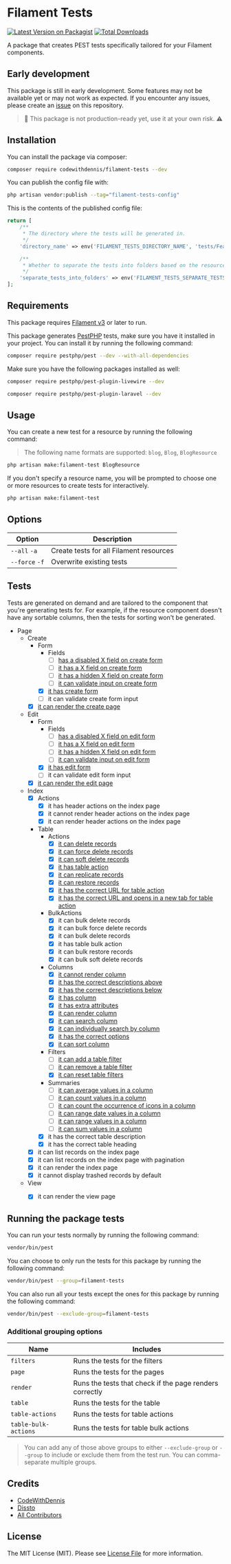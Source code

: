 # Filament Tests

[![Latest Version on Packagist](https://img.shields.io/packagist/v/codewithdennis/filament-tests.svg?style=flat-square)](https://packagist.org/packages/codewithdennis/filament-tests)
[![Total Downloads](https://img.shields.io/packagist/dt/codewithdennis/filament-tests.svg?style=flat-square)](https://packagist.org/packages/codewithdennis/filament-tests)

A package that creates PEST tests specifically tailored for your Filament components.

## Early development

This package is still in early development. Some features may not be available yet or may not work as expected. If you encounter any issues, please create an [issue](https://github.com/CodeWithDennis/filament-tests/issues) on this repository.

> 🔴 This package is not production-ready yet, use it at your own risk. ⚠️

## Installation
You can install the package via composer:

```bash
composer require codewithdennis/filament-tests --dev
```

You can publish the config file with:

```bash
php artisan vendor:publish --tag="filament-tests-config"
```

This is the contents of the published config file:

```php
return [
    /**
     * The directory where the tests will be generated in.
     */
    'directory_name' => env('FILAMENT_TESTS_DIRECTORY_NAME', 'tests/Feature'),

    /**
     * Whether to separate the tests into folders based on the resource name.
     */
    'separate_tests_into_folders' => env('FILAMENT_TESTS_SEPARATE_TESTS_INTO_FOLDERS', false),
];
```

## Requirements

This package requires [Filament v3](https://filamentphp.com/docs/3.x/panels/installation) or later to run.

This package generates [PestPHP](https://pestphp.com/docs/installation) tests, make sure you have it installed in your project. You can install it by running the following command:

```bash
composer require pestphp/pest --dev --with-all-dependencies
```

Make sure you have the following packages installed as well:

```bash
composer require pestphp/pest-plugin-livewire --dev
```
```bash
composer require pestphp/pest-plugin-laravel --dev
```

## Usage

You can create a new test for a resource by running the following command:
> The following name formats are supported: `blog`, `Blog`, `BlogResource`

```bash
php artisan make:filament-test BlogResource
```

If you don't specify a resource name, you will be prompted to choose one or more resources to create tests for interactively.

```bash
php artisan make:filament-test
````
## Options

| Option         | Description                             |
|----------------|-----------------------------------------|
| `--all` `-a`   | Create tests for all Filament resources |
| `--force` `-f` | Overwrite existing tests                |

## Tests
Tests are generated on demand and are tailored to the component that you're generating tests for. For example, if the resource component doesn't have any sortable columns, then the tests for sorting 
won't be generated.

- Page
    - Create
        - Form
            - Fields
                - [ ] [has a disabled X field on create form](https://filamentphp.com/docs/3.x/forms/testing#disabled-fields)
                - [ ] [it has a X field on create form](https://filamentphp.com/docs/3.x/forms/testing#fields)
                - [ ] [it has a hidden X field on create form](https://filamentphp.com/docs/3.x/forms/testing#hidden-fields)
                - [ ] [it can validate input on create form](https://filamentphp.com/docs/3.x/forms/testing#validation)
            - [x] [it has create form](https://filamentphp.com/docs/3.x/forms/testing#form-existence)
            - [ ] it can validate create form input
        - [x] [it can render the create page](https://filamentphp.com/docs/3.x/panels/testing#routing--render)
    - Edit
        - Form
            - Fields
                - [ ] [has a disabled X field on edit form](https://filamentphp.com/docs/3.x/forms/testing#disabled-fields)
                - [ ] [it has a X field on edit form](https://filamentphp.com/docs/3.x/forms/testing#fields)
                - [ ] [it has a hidden X field on edit form](https://filamentphp.com/docs/3.x/forms/testing#hidden-fields)
                - [ ] [it can validate input on edit form](https://filamentphp.com/docs/3.x/forms/testing#validation)
            - [x] [it has edit form](https://filamentphp.com/docs/3.x/forms/testing#form-existence)
            - [ ] it can validate edit form input
        - [x] [it can render the edit page](https://filamentphp.com/docs/3.x/panels/testing#routing--render)
    - Index
        - [x] Actions
            - [x] it has header actions on the index page
            - [x] it cannot render header actions on the index page
            - [x] it can render header actions on the index page
        - Table
            - Actions
                - [x] [it can delete records](https://filamentphp.com/docs/3.x/tables/testing#calling-actions)
                - [x] [it can force delete records](https://filamentphp.com/docs/3.x/tables/testing#calling-actions)
                - [x] [it can soft delete records](https://filamentphp.com/docs/3.x/tables/testing#calling-actions)
                - [x] [it has table action](https://filamentphp.com/docs/3.x/tables/testing#calling-actions)
                - [x] [it can replicate records](https://filamentphp.com/docs/3.x/tables/testing#calling-actions)
                - [x] [it can restore records](https://filamentphp.com/docs/3.x/tables/testing#calling-actions)
                - [x] [it has the correct URL for table action](https://filamentphp.com/docs/3.x/infolists/testing#url)
                - [x] [it has the correct URL and opens in a new tab for table action](https://filamentphp.com/docs/3.x/infolists/testing#url)
            - BulkActions
                - [x] it can bulk delete records
                - [x] it can bulk force delete records
                - [x] it can bulk delete records
                - [x] it has table bulk action
                - [x] it can bulk restore records
                - [x] it can bulk soft delete records
            - Columns
                - [x] [it cannot render column](https://filamentphp.com/docs/3.x/tables/testing#columns)
                - [x] [it has the correct descriptions above](https://filamentphp.com/docs/3.x/tables/testing#descriptions)
                - [x] [it has the correct descriptions below](https://filamentphp.com/docs/3.x/tables/testing#descriptions)
                - [x] [it has column](https://filamentphp.com/docs/3.x/tables/testing#existence)
                - [x] [it has extra attributes](https://filamentphp.com/docs/3.x/tables/testing#extra-attributes)
                - [x] [it can render column](https://filamentphp.com/docs/3.x/tables/testing#columns)
                - [x] [it can search column](https://filamentphp.com/docs/3.x/tables/testing#searching)
                - [x] [it can individually search by column](https://filamentphp.com/docs/3.x/tables/testing#searching)
                - [x] [it has the correct options](https://filamentphp.com/docs/3.x/tables/testing#select-columns)
                - [x] [it can sort column](https://filamentphp.com/docs/3.x/tables/testing#sorting)
            - Filters
                - [ ] [it can add a table filter](https://filamentphp.com/docs/3.x/tables/testing#removing-filters)
                - [ ] [it can remove a table filter](https://filamentphp.com/docs/3.x/tables/testing#removing-filters)
                - [x] [it can reset table filters](https://filamentphp.com/docs/3.x/tables/testing#resetting-filters)
            - Summaries
                - [ ] [it can average values in a column](https://filamentphp.com/docs/3.x/tables/testing#summaries)
                - [ ] [it can count values in a column](https://filamentphp.com/docs/3.x/tables/testing#summaries)
                - [ ] [it can count the occurrence of icons in a column](https://filamentphp.com/docs/3.x/tables/testing#summaries)
                - [ ] [it can range date values in a column](https://filamentphp.com/docs/3.x/tables/testing#summaries)
                - [ ] [it can range values in a column](https://filamentphp.com/docs/3.x/tables/testing#summaries)
                - [ ] [it can sum values in a column](https://filamentphp.com/docs/3.x/tables/testing#summaries)
            - [x] it has the correct table description
            - [x] it has the correct table heading
        - [x] it can list records on the index page
        - [x] it can list records on the index page with pagination
        - [x] it can render the index page
        - [x] it cannot display trashed records by default
    - View
        - [x] it can render the view page


## Running the package tests

You can run your tests normally by running the following command:

```bash
vendor/bin/pest
```

You can choose to only run the tests for this package by running the following command:

```bash
vendor/bin/pest --group=filament-tests
```

You can also run all your tests except the ones for this package by running the following command:

```bash
vendor/bin/pest --exclude-group=filament-tests
```

### Additional grouping options
| Name                 | Includes                                                |
|----------------------|---------------------------------------------------------|
| `filters`            | Runs the tests for the filters                          |
| `page`               | Runs the tests for the pages                            |
| `render`             | Runs the tests that check if the page renders correctly |
| `table`              | Runs the tests for the table                            |
| `table-actions`      | Runs the tests for table actions                        |
| `table-bulk-actions` | Runs the tests for table bulk actions                   |
> You can add any of those above groups to either `--exclude-group` or `--group` to include or exclude them from the test run. You can comma-separate multiple groups.

## Credits

- [CodeWithDennis](https://github.com/CodeWithDennis)
- [Dissto](https://github.com/dissto)
- [All Contributors](../../contributors)

## License

The MIT License (MIT). Please see [License File](LICENSE.md) for more information.
